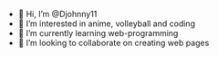 - 👋 Hi, I’m @Djohnny11
- 👀 I’m interested in anime, volleyball and coding
- 🌱 I’m currently learning web-programming
- 💞️ I’m looking to collaborate on creating web pages


<!---
Djohnny11/Djohnny11 is a ✨ special ✨ repository because its `README.md` (this file) appears on your GitHub profile.
You can click the Preview link to take a look at your changes.
--->
